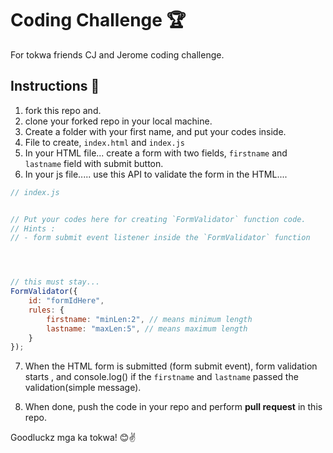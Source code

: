 # Coding Challenge 🏆
For tokwa friends CJ and Jerome coding challenge.

## Instructions 📝

1. fork this repo and.
2. clone your forked repo in your local machine.
3. Create a folder with your first name, and put your codes inside.
4. File to create, `index.html` and `index.js`
5. In your HTML file... create a form with two fields, `firstname` and `lastname` field with submit button.
6. In your js file..... use this API to validate the form in the HTML....




```js
// index.js


// Put your codes here for creating `FormValidator` function code.
// Hints :
// - form submit event listener inside the `FormValidator` function




// this must stay...
FormValidator({
    id: "formIdHere",
    rules: {
        firstname: "minLen:2", // means minimum length
        lastname: "maxLen:5", // means maximum length
    }
});

```

7. When the HTML form is submitted (form submit event), form validation starts , and console.log() if the `firstname` and `lastname` passed the validation(simple message).

8. When done, push the code in your repo and perform __pull request__ in this repo.

Goodluckz mga ka tokwa! 😊✌️
